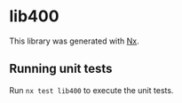# lib400

This library was generated with [Nx](https://nx.dev).

## Running unit tests

Run `nx test lib400` to execute the unit tests.

